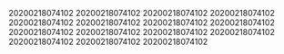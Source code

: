 20200218074102
20200218074102
20200218074102
20200218074102
20200218074102
20200218074102
20200218074102
20200218074102
20200218074102
20200218074102
20200218074102
20200218074102
20200218074102
20200218074102
20200218074102
